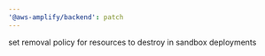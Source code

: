 ```yaml
---
'@aws-amplify/backend': patch
---
```


set removal policy for resources to destroy in sandbox deployments
